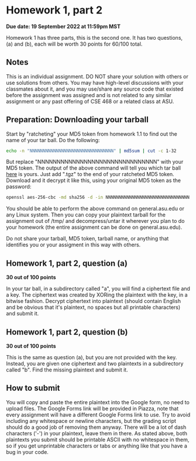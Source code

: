 # Homework 1, part 2

__Due date: 19 September 2022 at 11:59pm MST__

Homework 1 has three parts, this is the second one.  It has two questions, (a) and (b), each will be worth 30 points for 60/100 total.

## Notes

This is an individual assignment. DO NOT share your solution with others or use
solutions from others.  You may have high-level discussions with your
classmates about it, and you may use/share any source code that existed before
the assignment was assigned and is not related to any similar assignment or
any past offering of CSE 468 or a related class at ASU.

## Preparation: Downloading your tarball

Start by "ratcheting" your MD5 token from homework 1.1 to find out the name of your tar ball.  Do the following:

```bash
echo -n "NNNNNNNNNNNNNNNNNNNNNNNNNNNNNNNN" | md5sum | cut -c 1-32
```

But replace "NNNNNNNNNNNNNNNNNNNNNNNNNNNNNNN" with your MD5 token.  The output
of the above command will tell you which tar ball
[here](https://github.com/jedcrandall/jedcrandall.github.com/tree/master/courses/cse468fall2022/hw12tarballs)
is yours.  Just add ".tgz" to the end of your ratcheted MD5 token.  Download
and it decrypt it like this, using your original MD5 token as the password:

```bash
openssl aes-256-cbc -md sha256 -d -in NNNNNNNNNNNNNNNNNNNNNNNNNNNNNNNN.enc -out /tmp/mytarball.tgz
```

You should be able to perform the above command on general.asu.edu or any Linux
system.  Then you can copy your plaintext tarball for the assignment out of
/tmp/ and decompress/untar it wherever you plan to do your homework (the entire
assignment can be done on general.asu.edu).

Do not share your tarball, MD5 token, tarball name, or anything that identifies
you or your assigment in this way with others.

## Homework 1, part 2, question (a)

__30 out of 100 points__

In your tar ball, in a subdirectory called "a", you will find a ciphertext file
and a key.   The ciphertext was created by XORing the plaintext with the key,
in a bitwise fashion.  Decrypt ciphertext into plaintext (should contain
English and be obvious that it's plaintext, no spaces but all printable
characters) and submit it.

## Homework 1, part 2, question (b)

__30 out of 100 points__

This is the same as question (a), but you are not provided with the key.
Instead, you are given one ciphertext and two plaintexts in a subdirectory
called "b".  Find the missing plaintext and submit it.

## How to submit

You will copy and paste the entire plaintext into the Google form, no need to
upload files.  The Google Forms link will be provided in Piazza, note that
every assignment will have a different Google Forms link to use.  Try to avoid
including any whitespace or newline characters, but the grading script should
do a good job of removing them anyway.  There will be a lot of dash characters
('-') in your plaintext, leave them in there.  As stated above, both plaintexts
you submit should be printable ASCII with no whitespace in them, so if you get
unprintable characters or tabs or anything like that you have a bug in your
code.
